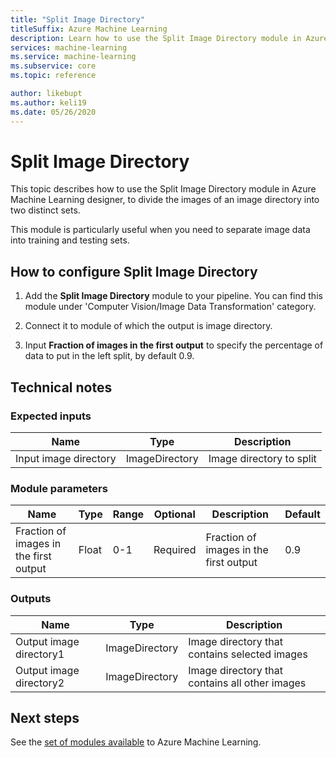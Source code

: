 ```yaml
---
title: "Split Image Directory"
titleSuffix: Azure Machine Learning
description: Learn how to use the Split Image Directory module in Azure Machine Learning designer (preview), to divide the images of an image directory into two distinct sets.
services: machine-learning
ms.service: machine-learning
ms.subservice: core
ms.topic: reference

author: likebupt
ms.author: keli19
ms.date: 05/26/2020
---
```

# Split Image Directory

This topic describes how to use the Split Image Directory module in Azure Machine Learning designer, to divide the images of an image directory into two distinct sets.

This module is particularly useful when you need to separate image data into training and testing sets. 

## How to configure Split Image Directory

1. Add the **Split Image Directory** module to your pipeline. You can find this module under 'Computer Vision/Image Data Transformation' category.

2. Connect it to module of which the output is image directory.

3. Input **Fraction of images in the first output** to specify the percentage of data to put in the left split, by default 0.9.


## Technical notes

### Expected inputs

| Name                  | Type           | Description              |
| --------------------- | -------------- | ------------------------ |
| Input image directory | ImageDirectory | Image directory to split |

### Module parameters

| Name                                   | Type  | Range | Optional | Description                            | Default |
| -------------------------------------- | ----- | ----- | -------- | -------------------------------------- | ------- |
| Fraction of images in the first output | Float | 0-1   | Required | Fraction of images in the first output | 0.9     |

### Outputs

| Name                    | Type           | Description                              |
| ----------------------- | -------------- | ---------------------------------------- |
| Output image directory1 | ImageDirectory | Image directory that contains selected images |
| Output image directory2 | ImageDirectory | Image directory that contains all other images |

## Next steps

See the [set of modules available](module-reference.md) to Azure Machine Learning. 

